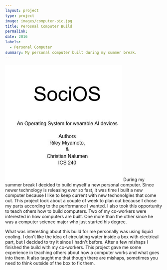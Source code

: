 ```yaml
---
layout: project
type: project
image: images/computer-pic.jpg
title: Perosnal Computer Build
permalink:
date: 2016
labels:
  - Personal Computer
summary: My personal computer built during my summer break.
---
```

<img class = "ui  circular image" src = "../images/OSproject.jpg">
During my summer break I decided to build myself a new personal computer. Since newer technology is releasing ever so fast, it was time I built a new computer because I like to keep current with new techonolgies that come out. This project took about a couple of week to plan out because I chose my parts according to the performance I wanted. I also took this opportunity to teach others how to build computers. Two of my co-workers were interested in how computers are built. One more than the other since he was a computer science major who just started his degree.

What was interesting about this build for me personally was using liquid cooling. I don't like the idea of circulating water inside a box with electrical part, but I decided to try it since I hadn't before. After a few mishaps I finished the build with my co-workers. This project gave me some experience in teaching others about how a computer works and what goes into them. It also taught me that though there are mishaps, sometimes you need to think outside of the box to fix them.
